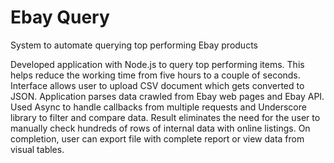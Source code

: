 # Ebay Query #

System to automate querying top performing Ebay products

Developed application with Node.js to query top performing items. This helps reduce the working time from five hours to a couple of seconds. Interface allows user to upload CSV document which gets converted to JSON. Application parses data crawled from Ebay web pages and Ebay API. Used Async to handle callbacks from multiple requests and Underscore library to filter and compare data. Result eliminates the need for the user to manually check hundreds of rows of internal data with online listings. On completion, user can export file with complete report or view data from visual tables.
